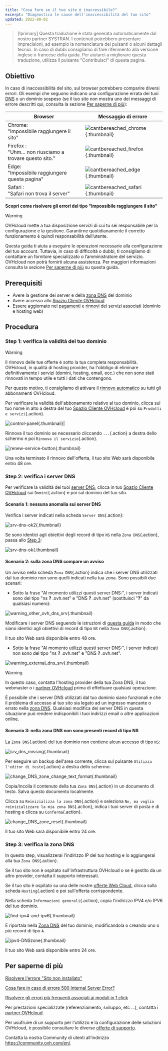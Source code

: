 ```yaml
---
title: "Cosa fare se il tuo sito è inaccessibile?"
excerpt: "Diagnostica le cause dell'inaccessibilità del tuo sito"
updated: 2022-08-02
---
```


> [!primary]
> Questa traduzione è stata generata automaticamente dal nostro partner SYSTRAN. I contenuti potrebbero presentare imprecisioni, ad esempio la nomenclatura dei pulsanti o alcuni dettagli tecnici. In caso di dubbi consigliamo di fare riferimento alla versione inglese o francese della guida. Per aiutarci a migliorare questa traduzione, utilizza il pulsante "Contribuisci" di questa pagina.
>

## Obiettivo

In caso di inaccessibilità del sito, sul browser potrebbero comparire diversi errori. Gli esempi che seguono indicano una configurazione errata dei tuoi [DNS](dns_server_general_information#capire-il-concetto-di-dns.) o un dominio sospeso (se il tuo sito non mostra uno dei messaggi di errore descritti qui, consulta la sezione [Per saperne di più](diagnostic-website-not-accessible_#go-further.)):

|Browser|Messaggio di errore|
|--|--|
|Chrome:<br>"Impossibile raggiungere il sito"|![cantbereached_chrome](cant-be-reached-chrome.png){.thumbnail}|
|Firefox :<br>"Uhm… non riusciamo a trovare questo sito."|![cantbereached_firefox](cant-be-reached-firefox.png){.thumbnail}|
|Edge:<br>"Impossibile raggiungere questa pagina"|![cantbereached_edge](cant-be-reached-edge.png){.thumbnail}|
|Safari :<br>"Safari non trova il server"|![cantbereached_safari](cant-be-reached-safari.png){.thumbnail}|

**Scopri come risolvere gli errori del tipo "Impossibile raggiungere il sito"**

> [!warning]
>
> OVHcloud mette a tua disposizione servizi di cui tu sei responsabile per la configurazione e la gestione. Garantirne quotidianamente il corretto funzionamento è quindi responsabilità dell’utente.
>
> Questa guida ti aiuta a eseguire le operazioni necessarie alla configurazione del tuo account. Tuttavia, in caso di difficoltà o dubbi, ti consigliamo di contattare un fornitore specializzato o l’amministratore del servizio. OVHcloud non potrà fornirti alcuna assistenza. Per maggiori informazioni consulta la sezione [Per saperne di più](diagnostic-website-not-accessible_#go-further.) su questa guida.
>

## Prerequisiti

- Avere la gestione dei server e della [zona DNS](dns_zone_edit#capire-il-concetto-di-dns.) del dominio
- Avere accesso allo [Spazio Cliente OVHcloud](manager.)
- Essere aggiornato nei [pagamenti](invoice_management#pay-bills.) e [rinnovi](how_to_use_automatic_renewal#renewal-management.) dei servizi associati (dominio e hosting web)

## Procedura

### Step 1: verifica la validità del tuo dominio

> [!warning]
>
> Il rinnovo delle tue offerte è sotto la tua completa responsabilità.<br>
> OVHcloud, in qualità di hosting provider, ha l'obbligo di eliminare definitivamente i servizi (domini, hosting, email, ecc.) che non sono stati rinnovati in tempo utile e tutti i dati che contengono.
>
> Per questo motivo, ti consigliamo di attivare il [rinnovo automatico](how_to_use_automatic_renewal#procedura.) su tutti gli abbonamenti OVHcloud.
>

Per verificare la validità dell'abbonamento relativo al tuo dominio, clicca sul tuo nome in alto a destra del tuo [Spazio Cliente OVHcloud](manager.) e poi su `Prodotti e servizi`{.action}.

![control-panel](control-panel.png){.thumbnail}|

Rinnova il tuo dominio se necessario cliccando `...`{.action} a destra dello schermo e poi `Rinnova il servizio`{.action}.

![renew-service-button](renew-service-button.png){.thumbnail}

Una volta terminato il rinnovo dell'offerta, il tuo sito Web sarà disponibile entro 48 ore.

### Step 2: verifica i server DNS

Per verificare la validità dei tuoi [server DNS](dns_server_general_information1.), clicca in tuo [Spazio Cliente OVHcloud](manager.) sui `Domini`{.action} e poi sul dominio del tuo sito.

#### Scenario 1: nessuna anomalia sui server DNS

Verifica i server indicati nella scheda `Server DNS`{.action}:

![srv-dns-ok2](name-dns-server.png){.thumbnail}

Se sono identici agli obiettivi degli record di tipo `NS` nella `Zona DNS`{.action}, passa allo [Step 3](diagnostic-website-not-accessible_#step3.):

![srv-dns-ok](dashboard-entry-ns.png){.thumbnail}

#### Scenario 2: sulla zona DNS compare un avviso

Un avviso nella scheda `Zona DNS`{.action} indica che i server DNS utilizzati dal tuo dominio non sono quelli indicati nella tua zona. Sono possibili due scenari:

- Sotto la frase "Al momento utilizzi questi server DNS:", i server indicati sono del tipo "ns **?** .ovh.net" e "DNS **?** .ovh.net" (sostituisci "**?**" da qualsiasi numero):

![warning_other_ovh_dns_srv](images_message-other-ovh-dns-servers.png){.thumbnail}

Modificare i server DNS seguendo le istruzioni di [questa guida](dns_server_general_information#modifica-i-server-dns.) in modo che siano identici agli obiettivi di record di tipo `NS` nella `Zona DNS`{.action}.

Il tuo sito Web sarà disponibile entro 48 ore.

- Sotto la frase "Al momento utilizzi questi server DNS:", i server indicati non sono del tipo "ns **?** .ovh.net" e "DNS **?** .ovh.net".

![warning_external_dns_srv](images_message-external-dns-servers.png){.thumbnail}

> [!warning]
>
> In questo caso, contatta l'hosting provider della tua Zona DNS, il tuo webmaster o i [partner OVHcloud](partner.) prima di effettuare qualsiasi operazione.
>
> È possibile che i server DNS utilizzati dal tuo dominio siano funzionali e che il problema di accesso al tuo sito sia legato ad un ingresso mancante o errato nella [zona DNS](dns_zone_edit#capire-il-concetto-di-dns.). Qualsiasi modifica dei server DNS in questa situazione può rendere indisponibili i tuoi indirizzi email o altre applicazioni online.
>

#### Scenario 3: nella zona DNS non sono presenti record di tipo NS

La `Zona DNS`{.action} del tuo dominio non contiene alcun accesso di tipo `NS`:

![srv_dns_missing](dashboard-entry-ns-missing.png){.thumbnail}

Per eseguire un backup dell'area corrente, clicca sul pulsante `Utilizza l'editor di testo`{.action} a destra dello schermo:

![change_DNS_zone_change_text_format](change-in-text-format.png){.thumbnail}

Copia/incolla il contenuto della tua `Zona DNS`{.action} in un documento di testo. Salva questo documento localmente.

Clicca su `Reinizializza la zona DNS`{.action} e seleziona `No, ma voglio reinizializzare la mia zona DNS`{.action}, indica i tuoi server di posta e di hosting e clicca su `Conferma`{.action}.

![change_DNS_zone_reset](images_reset-my-dns-zone.png){.thumbnail}

Il tuo sito Web sarà disponibile entro 24 ore.

### Step 3: verifica la zona DNS <a name="step3"></a>

In questo step, visualizzerai l'indirizzo IP del tuo hosting e lo aggiungerai alla tua `Zona DNS`{.action}.

Se il tuo sito non è ospitato sull'infrastruttura OVHcloud o se è gestito da un altro provider, contatta il supporto interessati.

Se il tuo sito è ospitato su una delle nostre [offerte Web Cloud](hosting.), clicca sulla scheda `Hosting`{.action} e poi sull'offerta corrispondente.

Nella scheda `Informazioni generali`{.action}, copia l'indirizzo IPV4 e/o IPV6 del tuo dominio.

![find-ipv4-and-ipv6](images_find-ipv4-and-ipv6.png){.thumbnail}

E riportala nella [Zona DNS](dns_zone_edit#modifica-la-zona-dns-ovhcloud-del-dominio.) del tuo dominio, modificandola o creando uno o più record di tipo `A`.

![ipv4-DNSzone](images_dashboard-entry-a.png){.thumbnail}

Il tuo sito Web sarà disponibile entro 24 ore.

## Per saperne di più <a name="go-further"></a>

[Risolvere l'errore "Sito non installato"](multisites_website_not_installed1.)

[Cosa fare in caso di errore 500 Internal Server Error?](diagnostic_fix_500_internal_server_error1.)

[Risolvere gli errori più frequenti associati ai moduli in 1 click](diagnostic_errors_module1clic1.)

Per prestazioni specializzate (referenziamento, sviluppo, etc ...), contatta i [partner OVHcloud](partner.).

Per usufruire di un supporto per l'utilizzo e la configurazione delle soluzioni OVHcloud, è possibile consultare le diverse [offerte di supporto](support.).

Contatta la nostra Community di utenti all’indirizzo <https://community.ovh.com/en/>.